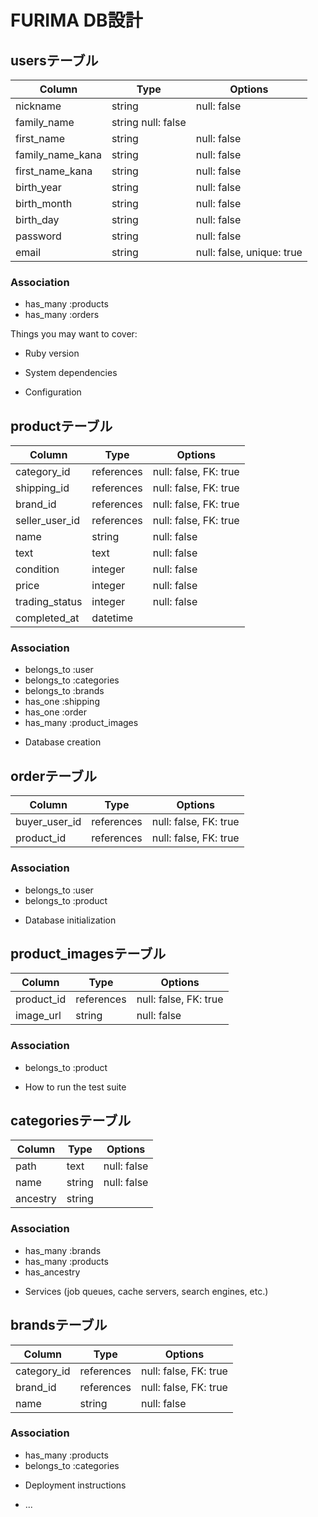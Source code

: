 # FURIMA DB設計

## usersテーブル
|Column|Type|Options|
|------|----|-------|
|nickname|string|null: false|
|family_name|string	null: false|
|first_name|string|null: false|
|family_name_kana|string|null: false|
|first_name_kana|string|null: false|
|birth_year|string|null: false|
|birth_month|string|null: false|
|birth_day|string|null: false|
|password|string|null: false|
|email|string|null: false, unique: true|
### Association
- has_many :products
- has_many :orders

Things you may want to cover:

* Ruby version

* System dependencies

* Configuration
## productテーブル
|Column|Type|Options|
|------|----|-------|
|category_id|references|null: false, FK: true|
|shipping_id|references|null: false, FK: true|
|brand_id|references|null: false, FK: true|
|seller_user_id|references|null: false, FK: true|
|name|string|null: false|
|text|text|null: false|
|condition|integer|null: false|
|price|integer|null: false|
|trading_status|integer|null: false|
|completed_at|datetime||
### Association
- belongs_to :user
- belongs_to :categories
- belongs_to :brands
- has_one :shipping
- has_one :order
- has_many :product_images

* Database creation
## orderテーブル
|Column|Type|Options|
|------|----|-------|
|buyer_user_id|references|null: false, FK: true|
|product_id|references|null: false, FK: true|
### Association
- belongs_to :user
- belongs_to :product

* Database initialization
## product_imagesテーブル
|Column|Type|Options|
|------|----|-------|
|product_id|references|null: false, FK: true|
|image_url|string|null: false|
### Association
- belongs_to :product

* How to run the test suite
## categoriesテーブル
|Column|Type|Options|
|------|----|-------|
|path|text|null: false|
|name|string|null: false|
|ancestry|string||	
### Association
- has_many :brands
- has_many :products
- has_ancestry

* Services (job queues, cache servers, search engines, etc.)
## brandsテーブル
|Column|Type|Options|
|------|----|-------|
|category_id|references|null: false, FK: true|
|brand_id|references|null: false, FK: true|
|name|string|null: false|
### Association
- has_many :products
- belongs_to :categories

* Deployment instructions

* ...
